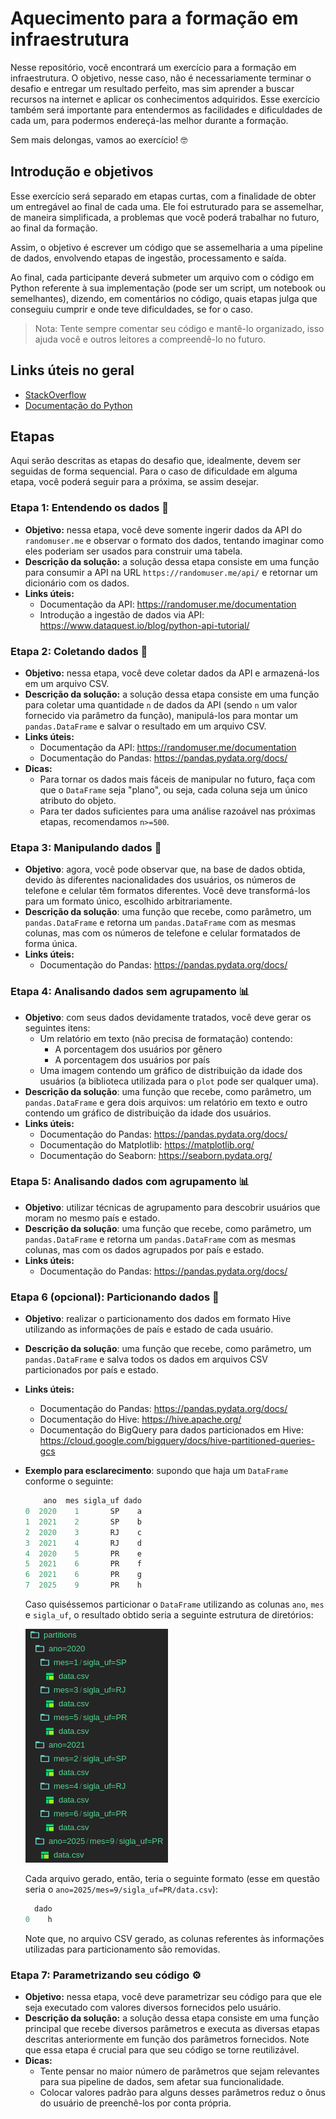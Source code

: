 # Aquecimento para a formação em infraestrutura

Nesse repositório, você encontrará um exercício para a formação em infraestrutura. O objetivo, nesse caso, não é necessariamente terminar o desafio e entregar um resultado perfeito, mas sim aprender a buscar recursos na internet e aplicar os conhecimentos adquiridos. Esse exercício também será importante para entendermos as facilidades e dificuldades de cada um, para podermos endereçá-las melhor durante a formação.

Sem mais delongas, vamos ao exercício! 🤓

## Introdução e objetivos

Esse exercício será separado em etapas curtas, com a finalidade de obter um entregável ao final de cada uma. Ele foi estruturado para se assemelhar, de maneira simplificada, a problemas que você poderá trabalhar no futuro, ao final da formação.

Assim, o objetivo é escrever um código que se assemelharia a uma pipeline de dados, envolvendo etapas de ingestão, processamento e saída.

Ao final, cada participante deverá submeter um arquivo com o código em Python referente à sua implementação (pode ser um script, um notebook ou semelhantes), dizendo, em comentários no código, quais etapas julga que conseguiu cumprir e onde teve dificuldades, se for o caso.

> Nota: Tente sempre comentar seu código e mantê-lo organizado, isso ajuda você e outros leitores a compreendê-lo no futuro.

## Links úteis no geral

- [StackOverflow](https://stackoverflow.com/)
- [Documentação do Python](https://docs.python.org/3/)

## Etapas

Aqui serão descritas as etapas do desafio que, idealmente, devem ser seguidas de forma sequencial. Para o caso de dificuldade em alguma etapa, você poderá seguir para a próxima, se assim desejar.

### Etapa 1: Entendendo os dados 🎲

- **Objetivo:** nessa etapa, você deve somente ingerir dados da API do `randomuser.me` e observar o formato dos dados, tentando imaginar como eles poderiam ser usados para construir uma tabela.
- **Descrição da solução:** a solução dessa etapa consiste em uma função para consumir a API na URL `https://randomuser.me/api/` e retornar um dicionário com os dados.
- **Links úteis:**
  - Documentação da API: https://randomuser.me/documentation
  - Introdução a ingestão de dados via API: https://www.dataquest.io/blog/python-api-tutorial/

### Etapa 2: Coletando dados 💾

- **Objetivo:** nessa etapa, você deve coletar dados da API e armazená-los em um arquivo CSV.
- **Descrição da solução:** a solução dessa etapa consiste em uma função para coletar uma quantidade `n` de dados da API (sendo `n` um valor fornecido via parâmetro da função), manipulá-los para montar um `pandas.DataFrame` e salvar o resultado em um arquivo CSV.
- **Links úteis:**
  - Documentação da API: https://randomuser.me/documentation
  - Documentação do Pandas: https://pandas.pydata.org/docs/
- **Dicas:**
  - Para tornar os dados mais fáceis de manipular no futuro, faça com que o `DataFrame` seja "plano", ou seja, cada coluna seja um único atributo do objeto.
  - Para ter dados suficientes para uma análise razoável nas próximas etapas, recomendamos `n>=500`.

### Etapa 3: Manipulando dados 📝

- **Objetivo**: agora, você pode observar que, na base de dados obtida, devido às diferentes nacionalidades dos usuários, os números de telefone e celular têm formatos diferentes. Você deve transformá-los para um formato único, escolhido arbitrariamente.
- **Descrição da solução**: uma função que recebe, como parâmetro, um `pandas.DataFrame` e retorna um `pandas.DataFrame` com as mesmas colunas, mas com os números de telefone e celular formatados de forma única.
- **Links úteis:**
  - Documentação do Pandas: https://pandas.pydata.org/docs/

### Etapa 4: Analisando dados sem agrupamento 📊

- **Objetivo**: com seus dados devidamente tratados, você deve gerar os seguintes itens:
  - Um relatório em texto (não precisa de formatação) contendo:
    - A porcentagem dos usuários por gênero
    - A porcentagem dos usuários por país
  - Uma imagem contendo um gráfico de distribuição da idade dos usuários (a biblioteca utilizada para o `plot` pode ser qualquer uma).
- **Descrição da solução**: uma função que recebe, como parâmetro, um `pandas.DataFrame` e gera dois arquivos: um relatório em texto e outro contendo um gráfico de distribuição da idade dos usuários.
- **Links úteis:**
  - Documentação do Pandas: https://pandas.pydata.org/docs/
  - Documentação do Matplotlib: https://matplotlib.org/
  - Documentação do Seaborn: https://seaborn.pydata.org/

### Etapa 5: Analisando dados com agrupamento 📊

- **Objetivo**: utilizar técnicas de agrupamento para descobrir usuários que moram no mesmo país e estado.
- **Descrição da solução**: uma função que recebe, como parâmetro, um `pandas.DataFrame` e retorna um `pandas.DataFrame` com as mesmas colunas, mas com os dados agrupados por país e estado.
- **Links úteis:**
  - Documentação do Pandas: https://pandas.pydata.org/docs/

### Etapa 6 (opcional): Particionando dados 🎼

- **Objetivo**: realizar o particionamento dos dados em formato Hive utilizando as informações de país e estado de cada usuário.
- **Descrição da solução**: uma função que recebe, como parâmetro, um `pandas.DataFrame` e salva todos os dados em arquivos CSV particionados por país e estado.
- **Links úteis:**
  - Documentação do Pandas: https://pandas.pydata.org/docs/
  - Documentação do Hive: https://hive.apache.org/
  - Documentação do BigQuery para dados particionados em Hive: https://cloud.google.com/bigquery/docs/hive-partitioned-queries-gcs
- **Exemplo para esclarecimento**: supondo que haja um `DataFrame` conforme o seguinte:

  ```python
      ano  mes sigla_uf dado
  0  2020    1       SP    a
  1  2021    2       SP    b
  2  2020    3       RJ    c
  3  2021    4       RJ    d
  4  2020    5       PR    e
  5  2021    6       PR    f
  6  2021    6       PR    g
  7  2025    9       PR    h
  ```

  Caso quiséssemos particionar o `DataFrame` utilizando as colunas `ano`, `mes` e `sigla_uf`, o resultado obtido seria a seguinte estrutura de diretórios:

  ![Exemplo de particionamento](./img/exemplo-particao.png)

  Cada arquivo gerado, então, teria o seguinte formato (esse em questão seria o `ano=2025/mes=9/sigla_uf=PR/data.csv`):

  ```python
    dado
  0    h
  ```

  Note que, no arquivo CSV gerado, as colunas referentes às informações utilizadas para particionamento são removidas.

### Etapa 7: Parametrizando seu código ⚙️

- **Objetivo:** nessa etapa, você deve parametrizar seu código para que ele seja executado com valores diversos fornecidos pelo usuário.
- **Descrição da solução:** a solução dessa etapa consiste em uma função principal que recebe diversos parâmetros e executa as diversas etapas descritas anteriormente em função dos parâmetros fornecidos. Note que essa etapa é crucial para que seu código se torne reutilizável.
- **Dicas:**
  - Tente pensar no maior número de parâmetros que sejam relevantes para sua pipeline de dados, sem afetar sua funcionalidade.
  - Colocar valores padrão para alguns desses parâmetros reduz o ônus do usuário de preenchê-los por conta própria.
